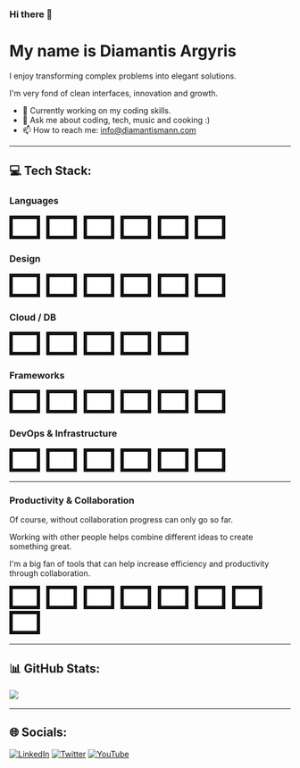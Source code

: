 ### Hi there 👋

# My name is Diamantis Argyris

<p>I enjoy transforming complex problems into elegant solutions.</p>
<p>I'm very fond of clean interfaces, innovation and growth.</p>

- 🌱 Currently working on my coding skills.
- 💬 Ask me about coding, tech, music and cooking :)
- 📫 How to reach me: info@diamantismann.com

<hr />

## 💻 Tech Stack:

### Languages

<p>
    <img src="icons/languages/shell.png" width="auto" height="30" title="Shell" alt="Shell" style="display: inline-block; background-color: #111; padding: 6px;">&nbsp;&nbsp;
    <img src="icons/languages/python.png" width="auto" height="30" title="Python" alt="Python" style="display: inline-block; background-color: #111; padding: 6px;">&nbsp;&nbsp;
    <img src="icons/languages/swift.png" width="auto" height="30" title="Swift" alt="Swift" style="display: inline-block; background-color: #111; padding: 6px;">&nbsp;&nbsp;
    <img src="icons/languages/java.png" width="auto" height="30" title="Java" alt="Java" style="display: inline-block; background-color: #111; padding: 6px;">&nbsp;&nbsp;
    <img src="icons/languages/js.png" width="auto" height="30" title="Js" alt="Js" style="display: inline-block; background-color: #111; padding: 6px;">&nbsp;&nbsp;
    <img src="icons/languages/ts.png" width="auto" height="30" title="Ts" alt="Ts" style="display: inline-block; background-color: #111; padding: 6px;">&nbsp;&nbsp;
</p>

### Design

  <p>
    <img src="icons/design/penpot.png" width="auto" height="30" alt="Penpot" style="display: inline-block; background-color: #111; padding: 6px;">&nbsp;&nbsp;
    <img src="icons/design/gimp.png" width="auto" height="30" alt="Gimp" style="display: inline-block; background-color: #111; padding: 6px;">&nbsp;&nbsp;
		<img src="icons/design/figma.png" width="auto" height="30" alt="Figma" style="display: inline-block; background-color: #111; padding: 6px;">&nbsp;&nbsp;
    <img src="icons/design/inkscape.png" width="auto" height="30" alt="Inkscape" style="display: inline-block; background-color: #111; padding: 6px;">&nbsp;&nbsp;
    <img src="icons/design/darktable.png" width="auto" height="30" alt="Darktable" style="display: inline-block; background-color: #111; padding: 6px;">&nbsp;&nbsp;
		<img src="icons/design/blender.png" width="auto" height="30" alt="Blender" style="display: inline-block; background-color: #111; padding: 6px;">&nbsp;&nbsp;
	</p>

### Cloud / DB

  <p>
    <img src="icons/cloud-and-db/aws.png" width="auto" height="30" alt="aws" style="display: inline-block; background-color: #111; padding: 6px;">&nbsp;&nbsp;
    <img src="icons/cloud-and-db/azure.png" width="auto" height="30" alt="azure" style="display: inline-block; background-color: #111; padding: 6px;">&nbsp;&nbsp;
    <img src="icons/cloud-and-db/gcloud.png" width="auto" height="30" alt="gcloud" style="display: inline-block; background-color: #111; padding: 6px;">&nbsp;&nbsp;
		<img src="icons/cloud-and-db/postgres.png" width="auto" height="30" alt="postgres" style="display: inline-block; background-color: #111; padding: 6px;">&nbsp;&nbsp;
    <img src="icons/cloud-and-db/mongo.png" width="auto" height="30" alt="mongodb" style="display: inline-block; background-color: #111; padding: 6px;">&nbsp;&nbsp;
	</p>

### Frameworks

  <p>
    <img src="icons/frameworks/flask.png" width="auto" height="30" alt="flask" style="display: inline-block; background-color: #111; padding: 6px;">&nbsp;&nbsp;
    <img src="icons/frameworks/tailwind.png" width="auto" height="30" alt="tailwind" style="display: inline-block; background-color: #111; padding: 6px;">&nbsp;&nbsp;
    <img src="icons/frameworks/nest.png" width="auto" height="30" alt="nest" style="display: inline-block; background-color: #111; padding: 6px;">&nbsp;&nbsp;
		<img src="icons/frameworks/react.png" width="auto" height="30" alt="react" style="display: inline-block; background-color: #111; padding: 6px;">&nbsp;&nbsp;
    <img src="icons/frameworks/express.png" width="auto" height="30" alt="express" style="display: inline-block; background-color: #111; padding: 6px;">&nbsp;&nbsp;
    <img src="icons/frameworks/next.png" width="auto" height="30" alt="next" style="display: inline-block; background-color: #111; padding: 6px;">&nbsp;&nbsp;
	</p>

### DevOps & Infrastructure

  <p>
    <img src="icons/devops-and-infrastructure/github.png" width="auto" height="30" alt="github" style="display: inline-block; background-color: #111; padding: 6px;">&nbsp;&nbsp;
    <img src="icons/devops-and-infrastructure/linux.png" width="auto" height="30" alt="linux" style="display: inline-block; background-color: #111; padding: 6px;">&nbsp;&nbsp;
    <img src="icons/devops-and-infrastructure/docker.png" width="auto" height="30" alt="docker" style="display: inline-block; background-color: #111; padding: 6px;">&nbsp;&nbsp;
		<img src="icons/devops-and-infrastructure/nginx.png" width="auto" height="30" alt="nginx" style="display: inline-block; background-color: #111; padding: 6px;">&nbsp;&nbsp;
    <img src="icons/devops-and-infrastructure/node.png" width="auto" height="30" alt="node" style="display: inline-block; background-color: #111; padding: 6px;">&nbsp;&nbsp;
    <img src="icons/devops-and-infrastructure/dns.png" width="auto" height="30" alt="dns" style="display: inline-block; background-color: #111; padding: 6px;">&nbsp;&nbsp;
	</p>

<hr>

### Productivity & Collaboration

<p>Of course, without collaboration progress can only go so far.</p>
<p>Working with other people helps combine different ideas to create something great.</p>

<p>I'm a big fan of tools that can help increase efficiency and productivity through collaboration.</p>

  <p>
    <img src="icons/productivity-and-collaboration/asana.png" width="auto" height="30" alt="asana" style="display: inline-block; background-color: #111; padding: 6px;">&nbsp;&nbsp;
    <img src="icons/productivity-and-collaboration/jetbrains.png" width="auto" height="30" alt="jetbrains" style="display: inline-block; background-color: #111; padding: 6px;">&nbsp;&nbsp;
    <img src="icons/productivity-and-collaboration/vscode.png" width="auto" height="30" alt="vscode" style="display: inline-block; background-color: #111; padding: 6px;">&nbsp;&nbsp;
		<img src="icons/productivity-and-collaboration/vim.png" width="auto" height="30" alt="vim" style="display: inline-block; background-color: #111; padding: 6px;">&nbsp;&nbsp;
    <img src="icons/productivity-and-collaboration/teams.png" width="auto" height="30" alt="teams" style="display: inline-block; background-color: #111; padding: 6px;">&nbsp;&nbsp;
    <img src="icons/productivity-and-collaboration/slack.png" width="auto" height="30" alt="slack" style="display: inline-block; background-color: #111; padding: 6px;">&nbsp;&nbsp;
		<img src="icons/productivity-and-collaboration/postman.png" width="auto" height="30" alt="postman" style="display: inline-block; background-color: #111; padding: 6px;">&nbsp;&nbsp;
		<img src="icons/productivity-and-collaboration/office.png" width="auto" height="30" alt="office" style="display: inline-block; background-color: #111; padding: 6px;">&nbsp;&nbsp;
	</p>

<hr />

## 📊 GitHub Stats:

![](https://github-readme-streak-stats.herokuapp.com/?user=diamantismann&theme=user&hide_border=false)<br/>

<hr />

## 🌐 Socials:

[![LinkedIn](https://img.shields.io/badge/LinkedIn-%230077B5.png?logo=linkedin&logoColor=white)](https://www.linkedin.com/in/diamantismann) [![Twitter](https://img.shields.io/badge/Twitter-%231DA1F2.png?logo=X&logoColor=white)](https://twitter.com/diamantismann) [![YouTube](https://img.shields.io/badge/YouTube-%23FF0000.png?logo=YouTube&logoColor=white)](https://www.youtube.com/channel/UCHqCDRwD5N9WvZF19LSFodQ)
